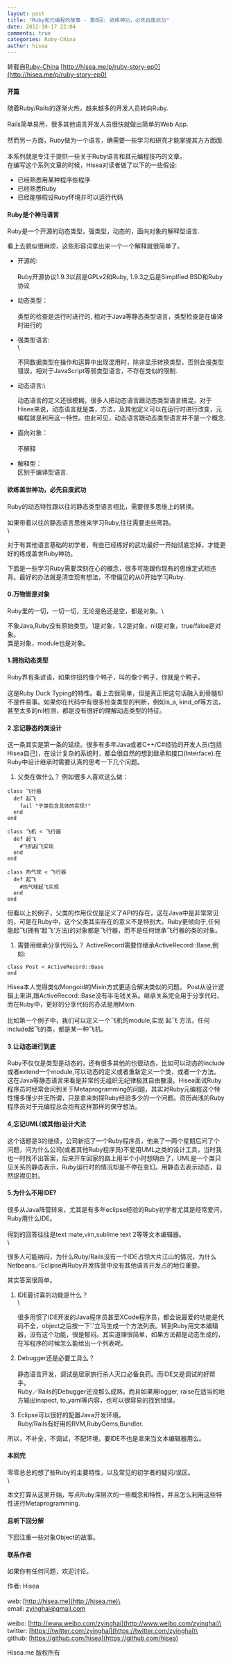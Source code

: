 ```yaml
---
layout: post
title: "Ruby和元编程的故事 - 第0回: 欲练神功，必先自废武功"
date: 2012-10-17 22:04
comments: true
categories: Ruby-China
author: hisea
---
```

转载自[Ruby-China](http://ruby-china.org/topics/1171)
[http://hisea.me/p/ruby-story-ep0](http://hisea.me/p/ruby-story-ep0)

#### 开篇

随着Ruby/Rails的逐渐火热，越来越多的开发人员转向Ruby.\
\
 Rails简单易用，很多其他语言开发人员很快就做出简单的Web App.\
\
 然而另一方面，Ruby做为一个语言，确需要一些学习和研究才能掌握其方方面面.\
\
 本系列就是专注于提供一些关于Ruby语言和其元编程技巧的文章。\
 在编写这个系列文章的时候，Hisea对读者做了以下的一些假设:

-   已经熟悉用某种程序些程序
-   已经熟悉Ruby
-   已经能够假设Ruby环境并可以运行代码

#### Ruby是个神马语言

Ruby是一个开源的动态类型，强类型，动态的，面向对象的解释型语言.

看上去貌似很麻烦，这些形容词拿出来一个一个解释就很简单了。

-   开源的:\
    \
     Ruby开源协议1.9.3以前是GPLv2和Ruby, 1.9.3之后是Simplfied
    BSD和Ruby协议

-   动态类型：\
    \
     类型的检查是运行时进行的,
    相对于Java等静态类型语言，类型检查是在编译时进行的

-   强类型语言:\
    \

    不同数据类型在操作和运算中出现混用时，除非显示转换类型，否则会报类型错误，相对于JavaScript等弱类型语言，不存在类似的限制.

-   动态语言:\

    动态语言的定义还很模糊，很多人把动态语言跟动态类型语言搞混，对于Hisea来说，动态语言就是类，方法，及其他定义可以在运行时进行改变，元编程就是利用这一特性。由此可见，动态语言跟动态类型语言并不是一个概念.

-   面向对象：\
    \
     不解释

-   解释型：\
     区别于编译型语言.

#### 欲练盖世神功，必先自废武功

Ruby的动态特性跟以往的静态类型语言相比，需要很多思维上的转换。\
\
 如果带着以往的静态语言思维来学习Ruby,往往需要走些弯路。\
\

对于有其他语言基础的初学者，有些已经练好的武功最好一开始彻底忘掉，才能更好的练成盖世Ruby神功。

下面是一些学习Ruby需要深刻在心的概念，很多可能跟你现有的思维定式相违背。最好的办法就是清空现有想法，不带偏见的从0开始学习Ruby.

#### 0.万物皆是对象

Ruby里的一切，一切一切，无论是色还是空，都是对象。\

不象Java,Ruby没有原始类型。1是对象，1.2是对象，nil是对象，true/false是对象。\
 类是对象，module也是对象。

#### 1.拥抱动态类型

Ruby界有条谚语，如果你扭的像个鸭子，叫的像个鸭子，你就是个鸭子。\
\
 这是Ruby Duck
Typing的特性。看上去很简单，但是真正把这句话融入到骨髓却不是件易事。如果你在代码中有很多检查类型的判断，例如is\_a,
kind\_of等方法，甚至太多的nil检测，都是没有很好的理解动态类型的特征。

#### 2.忘记静态的类设计

这一条其实是第一条的延续。很多有多年Java或者C++/C\#经验的开发人员(包括Hisea自己)，在设计复杂的系统时，都会很自然的想到继承和接口(Interface).在Ruby中设计继承时需要认真的思考一下几个问题。

1.  父类在做什么？ 例如很多人喜欢这么做：

<!-- -->

    class 飞行器  
      def 起飞  
        fail "子类包含具体的实现!"   
      end  
    end  

    class 飞机 < 飞行器  
      def 起飞  
        #飞机起飞实现 
      end  
    end  

    class 热气球 < 飞行器  
      def 起飞  
        #热气球起飞实现  
      end  
    end  

但看以上的例子，父类的作用仅仅是定义了API的存在，这在Java中是非常常见的，可是在Ruby中，这个父类其实存在的意义不是特别大。Ruby更倾向于,任何能起飞(拥有‘起飞’方法)的对象都是飞行器，而不是任何继承飞行器的类的对象。

1.  需要用继承分享代码么？ ActiveRecord需要你继承ActiveRecord::Base,例如:

<!-- -->

    class Post < ActiveRecord::Base  
    end

Hisea本人觉得类似Mongoid的Mixin方式更适合解决类似的问题。
Post从设计逻辑上来讲,跟ActiveRecord::Base没有半毛钱关系。继承关系完全用于分享代码，而在Ruby中，更好的分享代码的办法是用Mixin.\
\
 比如第一个例子中，我们可以定义一个飞机的module,实现 起飞
方法，任何include起飞的类，都是某一种飞机。

#### 3.让动态进行到底

Ruby不仅仅是类型是动态的，还有很多其他的也很动态，比如可以动态的include或者extend一个module,可以动态的定义或者重新定义一个类，或者一个方法。这在Java等静态语言来看是非常的无组织无纪律极其自由散漫。Hisea面试Ruby程序员时经常会问到关于Metaprogramming的问题，其实对Ruby元编程这个特性懂多懂少并无所谓，只是拿来刺探Ruby经验多少的一个问题。资历尚浅的Ruby程序员对于元编程总会抱有这样那样的保守想法。

#### 4,忘记UML(或其他)设计大法

这个话题是3的继续，公司新招了一个Ruby程序员，他来了一两个星期后问了个问题，问为什么公司(或者其他Ruby程序员)不爱用UML之类的设计工具，当时我也一时找不出答案，后来开车回家的路上用半个小时想明白了，UML是一个类只见关系的静态表示，Ruby运行时的情况却是不停在变幻。用静态去表示动态，自然捉襟见肘。

#### 5.为什么不用IDE?

很多从Java阵营转来，尤其是有多年eclipse经验的Ruby初学者尤其是经常爱问，Ruby用什么IDE。\
\
 得到的回答往往是text mate,vim,sublime text 2等等文本编辑器。\
\

很多人可能纳闷，为什么Ruby/Rails没有一个IDE占领大片江山的情况，为什么Netbeans／Eclipse再Ruby开发阵营中没有其他语言开发占的地位重要。

其实答案很简单。

1.  IDE最讨喜的功能是什么？\
    \

    很多用惯了IDE开发的Java程序员甚至XCode程序员，都会说最爱的功能是代码不全，object之后按一下'.'立马生成一个方法列表。转到Ruby用文本编辑器，没有这个功能，很是郁闷。其实道理很简单，如果方法都是动态生成的，在写程序的时候怎么能给出一个列表呢。

2.  Debugger还是必要工具么？\
    \
     静态语言开发，调试是居家旅行杀人灭口必备良药。而IDE又是调试的好帮手。\
     Ruby／Rails的Debugger还没那么成熟，而且如果用logger,
    raise在适当的地方输出inspect,
    to\_yaml等内容，也可以很容易的找到错误。

3.  Eclipse可以很好的配置Java开发环境。\
     Ruby/Rails有好用的RVM,RubyGems,Bundler.

所以，不补全，不调试，不配环境，要IDE不也是拿来当文本编辑器用么。

#### 本回完

零零总总的想了些Ruby的主要特性，以及常见的初学者的疑问/误区。\
\

本文打算从这里开始，写点Ruby深层次的一些概念和特性，并且怎么利用这些特性进行Metaprogramming.

#### 且听下回分解

下回注重一些对象Object的故事。

#### 联系作者

如果你有任何问题，欢迎讨论。

作者: Hisea\
\
 web: [http://hisea.me](http://hisea.me)\
\
 email: zyinghai@gmail.com\
\
 weibo: [http://www.weibo.com/zyinghai](http://www.weibo.com/zyinghai)\
\
 twitter: [https://twitter.com/zyinghai](https://twitter.com/zyinghai)\
\
 github: [https://github.com/hisea](https://github.com/hisea)

Hisea.me 版权所有
